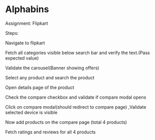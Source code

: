 # Alphabins
Assignment: Flipkart



Steps:

Navigate to flipkart

Fetch all categories visible below search bar and verify the text.(Pass expected value)

Validate the carousel(Banner showing offers)

Select any product and search the product

Open details page of the product

Check the compare checkbox and validate if compare modal opens

Click on compare modal(should redirect to compare page) ,Validate selected device is visible

Now add products on the compare page (total 4 products)

Fetch ratings and reviews for all 4 products 

